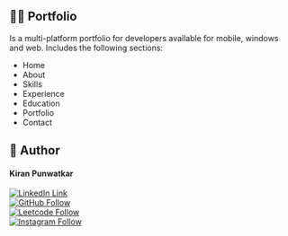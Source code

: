 ## 🧑‍💻 Portfolio
Is a multi-platform portfolio for developers available for mobile, windows and web. Includes the following sections:
- Home
- About
- Skills
- Experience
- Education
- Portfolio
- Contact

## 🧑 Author

#### Kiran Punwatkar
[![LinkedIn Link](https://img.shields.io/badge/Connect-Kiran-blue.svg?logo=linkedin&longCache=true&style=social&label=Connect)](https://www.linkedin.com/in/kiran-punwatkar/)<br>
[![GitHub Follow](https://img.shields.io/badge/Connect-Kiran-blue.svg?logo=Github&longCache=true&style=social&label=Follow)](https://github.com/Kiran7007/)<br>
[![Leetcode Follow](https://img.shields.io/badge/Connect-Kiran-blue.svg?logo=Leetcode&longCache=true&style=social&label=Follow)](https://leetcode.com/u/user8495QG/)<br>
[![Instagram Follow](https://img.shields.io/badge/Connect-Kiran-blue.svg?logo=Instagram&longCache=true&style=social&label=Follow)](https://www.instagram.com/kiran.punwatkar/)<br>

